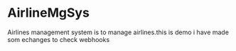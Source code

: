 # AirlineMgSys
Airlines management system is to manage airlines.this is demo
i have made som echanges to check webhooks
